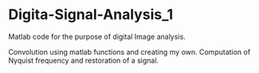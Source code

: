 # Digita-Signal-Analysis_1
Matlab code for the purpose of digital Image analysis.

Convolution using matlab functions and creating my own. Computation of Nyquist frequency and restoration of a signal.

